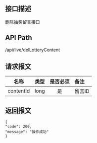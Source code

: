 ## 接口描述
删除抽奖留言接口
## API Path
/api/live/delLotteryContent
## 请求报文
|名称         |类型           |是否必须   |备注                                 |
|-------------|:--------------|:---------:|:------------------------------------|
|contentId    |long    |是    |留言ID    |
## 返回报文
    {
    "code": 200,
    "message": "操作成功"
    }
